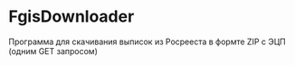 # FgisDownloader
Программа для скачивания выписок из Росрееста в формте ZIP с ЭЦП (одним GET запросом)
